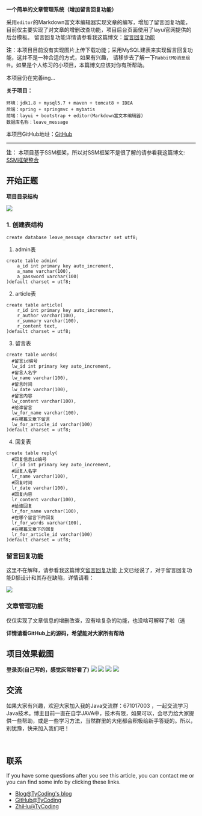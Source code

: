 **一个简单的文章管理系统（增加留言回复功能）**

采用`editor`的Markdown富文本编辑器实现文章的编写，增加了留言回复功能，
目前仅主要实现了对文章的增删改查功能，项目后台页面使用了layui官网提供的后台模板。
留言回复功能详情请参看我这篇博文：[留言回复功能](http://tycoding.cn/2018/05/17/留言回复功能/)

**注**：本项目目前没有实现图片上传下载功能；采用MySQL建表来实现留言回复功能，这并不是一种合适的方式，如果有兴趣，
请移步去了解一下`RabbitMQ消息组件`。如果是个人练习的小项目，本篇博文应该对你有所帮助。

本项目仍在完善ing...

<!-- more -->

**关于项目：**
```
环境：jdk1.8 + mysql5.7 + maven + tomcat8 + IDEA
后端：spring + springmvc + mybatis
前端：layui + bootstrap + editor(Markdown富文本编辑器)
数据库名称：leave_message
```
本项目GitHub地址：[GitHub](https://github.com/TyCoding/leave_message)

---

**注：**
本项目基于SSM框架，所以对SSM框架不是很了解的请参看我这篇博文:
[SSM框架整合](http://tycoding.cn/2018/04/24/SSM-Paging/)

## 开始正题
**项目目录结构**

![](img/9-1.png)

### 1. 创建表结构
```
create database leave_message character set utf8;
```

1. admin表
```
create table admin(
    a_id int primary key auto_increment,
    a_name varchar(100),
    a_password varchar(100)
)default charset = utf8;
```

2. article表
```
create table article(
    r_id int primary key auto_increment,
    r_author varchar(100),
    r_summary varchar(100),
    r_content text,
)default charset = utf8;
```

3. 留言表
```
create table words(
  #留言id编号
  lw_id int primary key auto_increment,
  #留言人名字
  lw_name varchar(100),
  #留言时间
  lw_date varchar(100),
  #留言内容
  lw_content varchar(100),
  #给谁留言
  lw_for_name varchar(100),
  #在哪篇文章下留言
  lw_for_article_id varchar(100)
)default charset = utf8;
```

4. 回复表
```
create table reply(
  #回复信息id编号
  lr_id int primary key auto_increment,
  #回复人名字
  lr_name varchar(100),
  #回复时间
  lr_date varchar(100),
  #回复内容
  lr_content varchar(100),
  #给谁回复
  lr_for_name varchar(100),
  #在哪个留言下的回复
  lr_for_words varchar(100),
  #在哪篇文章下的回复
  lr_for_article_id varchar(100)
)default charset = utf8;
```

### 留言回复功能
这里不在解释，请参看我这篇博文[留言回复功能](http://tycoding.cn/2018/05/17/留言回复功能/)
上文已经说了，对于留言回复功能D额设计和其存在缺陷，详情请看：

![](img/9-6.png)

### 文章管理功能
仅仅实现了文章信息的增删改查，没有啥复杂的功能，也没啥可解释了啦（逃

**详情请看GitHub上的源码，希望能对大家所有帮助**

## 项目效果截图
**登录页(自己写的，感觉灰常好看了)**
![](img/9-2.png)
![](img/9-3.png)
![](img/9-4.png)
![](img/9-5.png)

## 交流

如果大家有兴趣，欢迎大家加入我的Java交流群：671017003 ，一起交流学习Java技术。博主目前一直在自学JAVA中，技术有限，如果可以，会尽力给大家提供一些帮助，或是一些学习方法，当然群里的大佬都会积极给新手答疑的。所以，别犹豫，快来加入我们吧！

<br/>

## 联系

If you have some questions after you see this article, you can contact me or you can find some info by clicking these links.

- [Blog@TyCoding's blog](http://www.tycoding.cn)
- [GitHub@TyCoding](https://github.com/TyCoding)
- [ZhiHu@TyCoding](https://www.zhihu.com/people/tomo-83-82/activities)